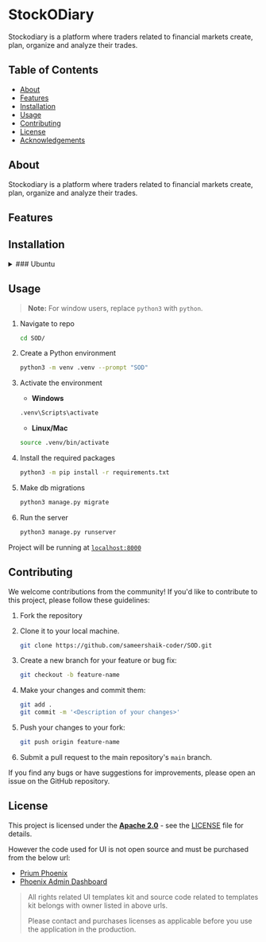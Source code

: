 # StockODiary

Stockodiary is a platform where traders related to financial markets create, plan, organize and analyze their trades.

## Table of Contents

- [About](#about)
- [Features](#features)
- [Installation](#installation)
- [Usage](#usage)
- [Contributing](#contributing)
- [License](#license)
- [Acknowledgements](#acknowledgements)

## About

Stockodiary is a platform where traders related to financial markets create, plan, organize and analyze their trades.

## Features


## Installation

<details>
<summary>### Ubuntu</summary>

1. Install required packages
    ```bash
    sudo apt-get update
    sudo apt-get install python3-pip python3-dev libpq-dev postgresql postgresql-contrib
    ```

2. Create a Database
    ```bash
    sudo -u postgres psql
    CREATE DATABASE sod;
    \q
    ```

3. Create a `.env` file in the root directory of the project and add the following environment variables:
    ```bash
    SOD_ENV="dev"
    DB_USER="<YOUR_DB_USER>"
    DB_PASSWORD="<YOUR_DB_PASSWORD>"
    ```
</details>


## Usage

> **Note:** For window users, replace `python3` with `python`.

1. Navigate to repo
    ```bash
    cd SOD/
    ```

2. Create a Python environment
    ```bash
    python3 -m venv .venv --prompt "SOD"
    ```

3. Activate the environment
    - **Windows**
    ```bash
    .venv\Scripts\activate
    ```
    - **Linux/Mac**
    ```bash    
    source .venv/bin/activate
    ```

4. Install the required packages
    ```bash
    python3 -m pip install -r requirements.txt 
    ```

5. Make db migrations
    ```bash
    python3 manage.py migrate
    ```

6. Run the server

    ```bash
    python3 manage.py runserver
    ```

Project will be running at [`localhost:8000`](http://localhost:8000)


## Contributing

We welcome contributions from the community! If you'd like to contribute to this project, please follow these guidelines:

1. Fork the repository 
2. Clone it to your local machine.
    ```bash
    git clone https://github.com/sameershaik-coder/SOD.git
    ```
3. Create a new branch for your feature or bug fix:
    ```bash
    git checkout -b feature-name
    ```

4. Make your changes and commit them:
    ```bash
    git add .
    git commit -m '<Description of your changes>'
    ```

5. Push your changes to your fork:
    ```bash
    git push origin feature-name
    ```
6. Submit a pull request to the main repository's `main` branch.

If you find any bugs or have suggestions for improvements, please open an issue on the GitHub repository.

## License
This project is licensed under the [**Apache 2.0**](LICENSE) - see the [LICENSE](LICENSE) file for details.

However the code used for UI is not open source and must be purchased from the below url:
- [Prium Phoenix](https://prium.github.io/phoenix/v1.14.0/showcase.html)
- [Phoenix Admin Dashboard](https://themes.getbootstrap.com/product/phoenix-admin-dashboard-webapp-template/)

> All rights related UI templates kit and source code related to templates kit belongs with owner listed in above urls.
> 
> Please contact and purchases licenses as applicable before you use the application in the production.
